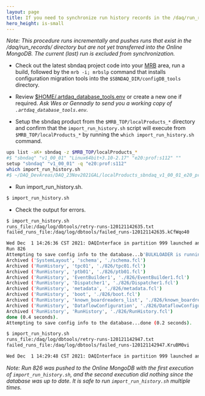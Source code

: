 ```yaml
---
layout: page
title: If you need to synchronize run history records in the /daq/run_records/ directory with the Online MongoDB instance, you may follow the procedure, as described below.
hero_height: is-small
---
```


_Note: This procedure runs incrementally and pushes runs that exist in the /daq/run_records/ directory but are not yet transferred into the Online MongoDB. The current (last) run is excluded from synchronization._

* Check out the latest sbndaq project code into your [MRB](https://sbnsoftware.github.io/sbn_online_wiki/Installation) area, run a build, followed by the ```mrb -i; mrbslp``` command that installs configuration migration tools into the ```$SBNDAQ_DIR/configDB_tools``` directory.

* Review [$HOME/.artdaq_database_tools.env](https://github.com/SBNSoftware/sbndaq/blob/feature/dbtools/configDB_tools/config/artdaq_database_tools.env.example) or create a new one if required. _Ask Wes or Gennadiy to send you a working copy of ```.artdaq_database_tools.env```._
 

* Setup the sbndaq product from the ```$MRB_TOP/localProducts_*``` directory and confirm that the ```import_run_history.sh``` script will execute from ```$MRB_TOP/localProducts_*```  by running the ```which import_run_history.sh``` command.

```bash
ups list -aK+ sbndaq -z $MRB_TOP/localProducts_*
#$ "sbndaq" "v1_00_01" "Linux64bit+3.10-2.17" "e20:prof:s112" ""
setup "sbndaq" "v1_00_01" -q "e20:prof:s112"
which import_run_history.sh
#$ ~/DAQ_DevAreas/DAQ_23Nov2021GAL/localProducts_sbndaq_v1_00_01_e20_prof_s112/sbndaq/v1_00_01/configDB_tools/import_run_history.sh
```

* Run import_run_history.sh.

```bash
$ import_run_history.sh
```

* Check the output for errors.

```bash
$ import_run_history.sh
runs_file:/daq/log/dbtools/retry-runs-120121142635.txt
failed_runs_file:/daq/log/dbtools/failed_runs-120121142635.kCfWqo40

Wed Dec  1 14:26:36 CST 2021: DAQInterface in partition 999 launched and now in "stopped" state, listening on port 6659
Run 826
Attempting to save config info to the database...b'BULKLOADER is running on sbnd-gateway02 and ARTDAQ_DATABASE_URI=mongodb://sbnd-db01.fnal.gov:28058,sbnd-db02.fnal.gov:28058,mongodb-p02.fnal.gov:27018/sbnd_db_archive?replicaSet=sbnddaqprd\nLoaded 10 files with 8 threads in 162 msecs.\nAvarage file load time is 129 msecs.'
Archived ('SystemLayout', 'schema', './schema.fcl')
Archived ('RunHistory', 'tpc01', './826/tpc01.fcl')
Archived ('RunHistory', 'ptb01', './826/ptb01.fcl')
Archived ('RunHistory', 'EventBuilder1', './826/EventBuilder1.fcl')
Archived ('RunHistory', 'Dispatcher1', './826/Dispatcher1.fcl')
Archived ('RunHistory', 'metadata', './826/metadata.fcl')
Archived ('RunHistory', 'boot', './826/boot.fcl')
Archived ('RunHistory', 'known_boardreaders_list', './826/known_boardreaders_list.fcl')
Archived ('RunHistory', 'DataflowConfiguration', './826/DataflowConfiguration.fcl')
Archived ('RunHistory', 'RunHistory', './826/RunHistory.fcl')
done (0.4 seconds).
Attempting to save config info to the database...done (0.2 seconds).
```

```bash
$ import_run_history.sh
runs_file:/daq/log/dbtools/retry-runs-120121142947.txt
failed_runs_file:/daq/log/dbtools/failed_runs-120121142947.KruBM0vi

Wed Dec  1 14:29:48 CST 2021: DAQInterface in partition 999 launched and now in "stopped" state, listening on port 6659
```

_Note: Run 826 was pushed to the Online MongoDB with the first execution of ```import_run_history.sh```, and the second execution did nothing since the database was up to date. It is safe to run ```import_run_history.sh``` multiple times._
